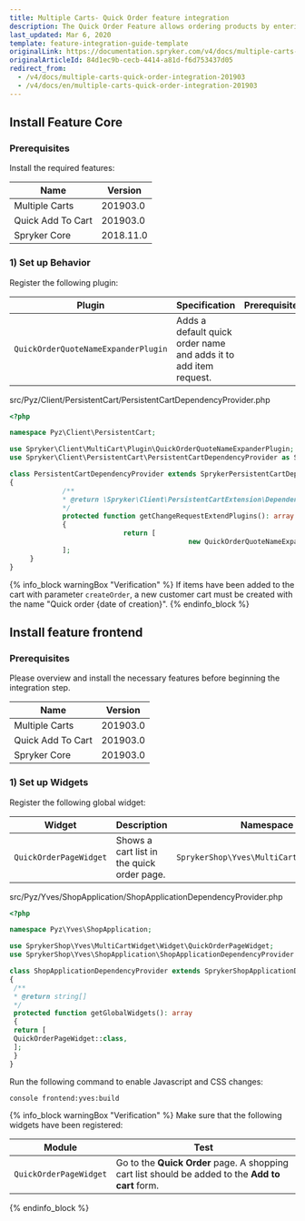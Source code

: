 ```yaml
---
title: Multiple Carts- Quick Order feature integration
description: The Quick Order Feature allows ordering products by entering SKU and quantity on one page. The guide describes how to integrate the feature into your project.
last_updated: Mar 6, 2020
template: feature-integration-guide-template
originalLink: https://documentation.spryker.com/v4/docs/multiple-carts-quick-order-integration-201903
originalArticleId: 84d1ec9b-cecb-4414-a81d-f6d753437d05
redirect_from:
  - /v4/docs/multiple-carts-quick-order-integration-201903
  - /v4/docs/en/multiple-carts-quick-order-integration-201903
---
```


## Install Feature Core

### Prerequisites

Install the required features:

| Name | Version |
| --- | --- |
| Multiple Carts | 201903.0 |
| Quick Add To Cart | 201903.0 |
| Spryker Core | 2018.11.0 |

### 1) Set up Behavior

Register the following plugin:

| Plugin | Specification | Prerequisites | Namespace |
| --- | --- | --- | --- |
|  `QuickOrderQuoteNameExpanderPlugin` | Adds a default quick order name and adds it to add item request. |  |  `Spryker\Client\MultiCart\Plugin` |

src/Pyz/Client/PersistentCart/PersistentCartDependencyProvider.php

```php
<?php

namespace Pyz\Client\PersistentCart;

use Spryker\Client\MultiCart\Plugin\QuickOrderQuoteNameExpanderPlugin;
use Spryker\Client\PersistentCart\PersistentCartDependencyProvider as SprykerPersistentCartDependencyProvider;

class PersistentCartDependencyProvider extends SprykerPersistentCartDependencyProvider
{
             /**
             * @return \Spryker\Client\PersistentCartExtension\Dependency\Plugin\PersistentCartChangeExpanderPluginInterface[]
             */
             protected function getChangeRequestExtendPlugins(): array
             {
                            return [
                                            new QuickOrderQuoteNameExpanderPlugin(),
             ];
     }
} 
```

{% info_block warningBox "Verification" %}
If items have been added to the cart with parameter `createOrder`, a new customer cart must be created with the name "Quick order {date of creation}".
{% endinfo_block %}

## Install feature frontend

### Prerequisites

Please overview and install the necessary features before beginning the integration step.

| Name | Version |
| --- | --- |
| Multiple Carts | 201903.0 |
| Quick Add To Cart | 201903.0 |
| Spryker Core | 201903.0 |

### 1) Set up Widgets

Register the following global widget:

| Widget | Description | Namespace |
| --- | --- | --- |
|  `QuickOrderPageWidget` | Shows a cart list in the quick order page. |  `SprykerShop\Yves\MultiCartWidget\Widget` |

src/Pyz/Yves/ShopApplication/ShopApplicationDependencyProvider.php

```php
<?php

namespace Pyz\Yves\ShopApplication;

use SprykerShop\Yves\MultiCartWidget\Widget\QuickOrderPageWidget;
use SprykerShop\Yves\ShopApplication\ShopApplicationDependencyProvider as SprykerShopApplicationDependencyProvider;

class ShopApplicationDependencyProvider extends SprykerShopApplicationDependencyProvider
{
 /**
 * @return string[]
 */
 protected function getGlobalWidgets(): array
 {
 return [
 QuickOrderPageWidget::class,
 ];
 }
} 
```

Run the following command to enable Javascript and CSS changes:

```bash
console frontend:yves:build
```

{% info_block warningBox "Verification" %}
Make sure that the following widgets have been registered:<table><thead><tr><th>Module</th><th>Test</th></tr></thead><tbody><tr><td>`QuickOrderPageWidget`</td><td>Go to the **Quick Order** page. A shopping cart list should be added to the **Add to cart** form.</td></tr></tbody></table>
{% endinfo_block %}
